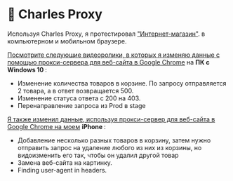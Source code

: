 # 🍶 Charles Proxy 

Используя Charles Proxy, я протестировал <a href="https://intern.demoshopping.ru/"> "Интернет-магазин"</a>. в компьютерном и мобильном браузере. 

<a href="https://drive.google.com/file/d/1FoX3lxg0bGv9s1HEOqzacDbBNEpMnA28/view?usp=sharing">Посмотрите следующие видеоролики, в которых я изменяю данные с помощью прокси-сервера для веб-сайта в Google Chrome</a> на <b> ПК с Windows 10 </b>:  
 <ul>
<li>  <a>Изменение количества товаров в корзине. </a>  По запросу отправляется 2 товара, а в ответ возвращается 500. </li> 
<li>  <a> Изменение статуса ответа с 200 на 403. </a>  </li> 
<li>  <a>Перенаправление запроса из Prod в stage</a> </li> 
 </ul>
 
<a href="https://drive.google.com/file/d/1VptgP27ptNhECfjhoWt59MM6y_Ujt-F7/view?usp=sharing">Я также изменил данные, используя прокси-сервер для веб-сайта в Google Chrome на моем</a> <b> iPhone </b>:

<ul>
<li>  <a> Добавление несколько разных товаров в корзину, затем нужно отправить запрос на удаление любого из них из корзины, но видоизменить его так, чтобы он удалил другой товар </a> </li> 
<li>  <a> Замена веб-сайта на картинку. </a>  </li> 
<li>  <a> Finding user-agent in headers.</a> </li> 
 </ul>
